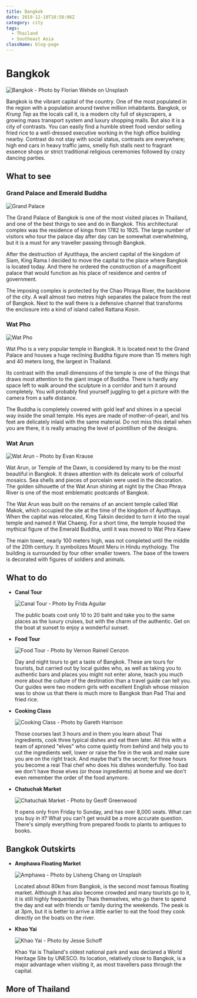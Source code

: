 ```yaml
---
title: Bangkok
date: 2019-12-10T18:58:06Z
category: city
tags:
  - Thailand
  - Southeast Asia
className: blog-page
---
```


<StartWishToGo/>

# Bangkok <WishWidget	country="TH" city="Bangkok" picture="https://wish-to-go.com/images/for-wish-to-go/travel/thailand/bangkok-yaowarat-florian-wehde--y3sidWvDxg-unsplash.jpg"/>

![Bangkok - Photo by Florian Wehde on Unsplash](../../../images/travel/thailand/bangkok-yaowarat-florian-wehde--y3sidWvDxg-unsplash.jpg)

Bangkok is the vibrant capital of the country. One of the most populated in the region with a population around twelve million inhabitants. Bangkok, or _Krung Tep_ as the locals call it, is a modern city full of skyscrapers, a growing mass transport system and luxury shopping malls. But also it is a city of contrasts. You can easily find a humble street food vendor selling fried rice to a well-dressed executive working in the high office building nearby. Contrast do not stay with social status, contrasts are everywhere; high end cars in heavy traffic jams, smelly fish stalls next to fragrant essence shops or strict traditional religious ceremonies followed by crazy dancing parties.

## What to see

### Grand Palace and Emerald Buddha
<WishWidget	country="TH" city="Bangkok" activity="Grand Palace"	picture="https://wish-to-go.com/images/for-wish-to-go/travel/thailand/grand-palace-bangkok-thailand.jpg" label="true"></WishWidget>

![Grand Palace](../../../images/travel/thailand/grand-palace-bangkok-thailand.jpg)

The Grand Palace of Bangkok is one of the most visited places in Thailand, and one of the best things to see and do in Bangkok. This architectural complex was the residence of kings from 1782 to 1925. The large number of visitors who tour the palace day after day can be somewhat overwhelming, but it is a must for any traveller passing through Bangkok.

After the destruction of Ayutthaya, the ancient capital of the kingdom of Siam, King Rama I decided to move the capital to the place where Bangkok is located today. And there he ordered the construction of a magnificent palace that would function as his place of residence and centre of government.

The imposing complex is protected by the Chao Phraya River, the backbone of the city. A wall almost two metres high separates the palace from the rest of Bangkok. Next to the wall there is a defensive channel that transforms the enclosure into a kind of island called Rattana Kosin.

### Wat Pho
<WishWidget	country="TH" city="Bangkok" activity="Wat Pho" picture="https://wish-to-go.com/images/for-wish-to-go/travel/thailand/wat-pho.jpg" label/>

![Wat Pho](../../../images/travel/thailand/wat-pho.jpg)

Wat Pho is a very popular temple in Bangkok. It is located next to the Grand Palace and houses a huge reclining Buddha figure more than 15 meters high and 40 meters long, the largest in Thailand.

Its contrast with the small dimensions of the temple is one of the things that draws most attention to the giant image of Buddha. There is hardly any space left to walk around the sculpture in a corridor and turn it around completely. You will probably find yourself juggling to get a picture with the camera from a safe distance.

The Buddha is completely covered with gold leaf and shines in a special way inside the small temple. His eyes are made of mother-of-pearl, and his feet are delicately inlaid with the same material. Do not miss this detail when you are there, it is really amazing the level of pointillism of the designs.

### Wat Arun
<WishWidget	country="TH" city="Bangkok" activity="Wat Arun" picture="https://wish-to-go.com/images/for-wish-to-go/travel/thailand/wat-arun-bangkok-evan-krause-8aSAEuPHg-o-unsplash.jpg" label/>

![Wat Arun - Photo by Evan Krause](../../../images/travel/thailand/wat-arun-bangkok-evan-krause-8aSAEuPHg-o-unsplash.jpg)

Wat Arun, or Temple of the Dawn, is considered by many to be the most beautiful in Bangkok. It draws attention with its delicate work of colourful mosaics. Sea shells and pieces of porcelain were used in the decoration. The golden silhouette of the Wat Arun shining at night by the Chao Phraya River is one of the most emblematic postcards of Bangkok.

The Wat Arun was built on the remains of an ancient temple called Wat Makok, which occupied the site at the time of the kingdom of Ayutthaya. When the capital was relocated, King Taksin decided to turn it into the royal temple and named it Wat Chaeng. For a short time, the temple housed the mythical figure of the Emerald Buddha, until it was moved to Wat Phra Kaew

The main tower, nearly 100 meters high, was not completed until the middle of the 20th century. It symbolizes Mount Meru in Hindu mythology. The building is surrounded by four other smaller towers. The base of the towers is decorated with figures of soldiers and animals.


## What to do

- **Canal Tour** <WishWidget country="TH"	city="Bangkok" activity="Canal Tour" picture="https://wish-to-go.com/images/for-wish-to-go/travel/thailand/floating-market-thailand-frida-aguilar-estrada-_ffkj8TnuGo-unsplash.jpg"/>

	![Canal Tour - Photo by Frida Aguilar](../../../images/travel/thailand/floating-market-thailand-frida-aguilar-estrada-_ffkj8TnuGo-unsplash.jpg)

	The public boats cost only 10 to 20 baht and take you to the same places as the luxury cruises, but with the charm of the authentic. Get on the boat at sunset to enjoy a wonderful sunset.

- **Food Tour** <WishWidget country="TH" city="Bangkok" activity="Food Tour" picture="https://wish-to-go.com/images/for-wish-to-go/travel/thailand/woman-cooking-thailand-vernon-raineil-cenzon-QAkqxrH6mvc-unsplash.jpg"/>

	![Food Tour - Photo by Vernon Raineil Cenzon](../../../images/travel/thailand/woman-cooking-thailand-vernon-raineil-cenzon-QAkqxrH6mvc-unsplash.jpg)

	Day and night tours to get a taste of Bangkok. These are tours for tourists, but carried out by local guides who, as well as taking you to authentic bars and places you might not enter alone, teach you much more about the culture of the destination than a travel guide can tell you. Our guides were two modern girls with excellent English whose mission was to show us that there is much more to Bangkok than Pad Thai and fried rice.

- **Cooking Class** <WishWidget	country="TH" city="Bangkok" activity="Cooking Class" picture="https://wish-to-go.com/images/for-wish-to-go/travel/thailand/man-cooking-thailand-gareth-harrison-d2fCUh0PIKo-unsplash.jpg"/>

	![Cooking Class - Photo by Gareth Harrison](../../../images/travel/thailand/man-cooking-thailand-gareth-harrison-d2fCUh0PIKo-unsplash.jpg)

	Those courses last 3 hours and in them you learn about Thai ingredients, cook three typical dishes and eat them later. All this with a team of aproned "elves" who come quietly from behind and help you to cut the ingredients well, lower or raise the fire in the wok and make sure you are on the right track. And maybe that's the secret; for three hours you become a real Thai chef who does his dishes wonderfully. Too bad we don't have those elves (or those ingredients) at home and we don't even remember the order of the food anymore.

- **Chatuchak Market** <WishWidget country="TH" city="Bangkok" activity="Chatuchak Market" 	picture="https://wish-to-go.com/images/for-wish-to-go/travel/thailand/night-market-thailand-geoff-greenwood-Dj5evF5JCjI-unsplash.jpg"></WishWidget>

	![Chatuchak Market - Photo by Geoff Greenwood](../../../images/travel/thailand/night-market-thailand-geoff-greenwood-Dj5evF5JCjI-unsplash.jpg)

	It opens only from Friday to Sunday, and has over 8,000 seats. What can you buy in it? What you can't get would be a more accurate question. There's simply everything from prepared foods to plants to antiques to books.

## Bangkok Outskirts

- **Amphawa Floating Market** <WishWidget	country="TH" city="Bangkok"	activity="Amphawa Floating Market" picture="https://wish-to-go.com/images/for-wish-to-go/travel/thailand/floating-market-vendor-thailand-lisheng-chang-m9BBVrPl87M-unsplash.jpg"></WishWidget>

	![Amphawa - Photo by Lisheng Chang on Unsplash](../../../images/travel/thailand/floating-market-vendor-thailand-lisheng-chang-m9BBVrPl87M-unsplash.jpg)

	Located about 80km from Bangkok, is the second most famous floating market. Although it has also become crowded and many tourists go to it, it is still highly frequented by Thais themselves, who go there to spend the day and eat with friends or family during the weekends. The peak is at 3pm, but it is better to arrive a little earlier to eat the food they cook directly on the boats on the river.

- **Khao Yai** <WishWidget country="TH"	city="Bangkok" activity="Khao Yai" picture="https://wish-to-go.com/images/for-wish-to-go/travel/thailand/elephant-thailand-jesse-schoff-74yB8FhZyWc-unsplash.jpg"/>

	![Khao Yai - Photo by Jesse Schoff](../../../images/travel/thailand/elephant-thailand-jesse-schoff-74yB8FhZyWc-unsplash.jpg)

	Khao Yai is Thailand's oldest national park and was declared a World Heritage Site by UNESCO. Its location, relatively close to Bangkok, is a major advantage when visiting it, as most travellers pass through the capital.

## More of Thailand

<CustomCategoryEntries className="blog-entry-card more-of" category="city" tags="Thailand"/>